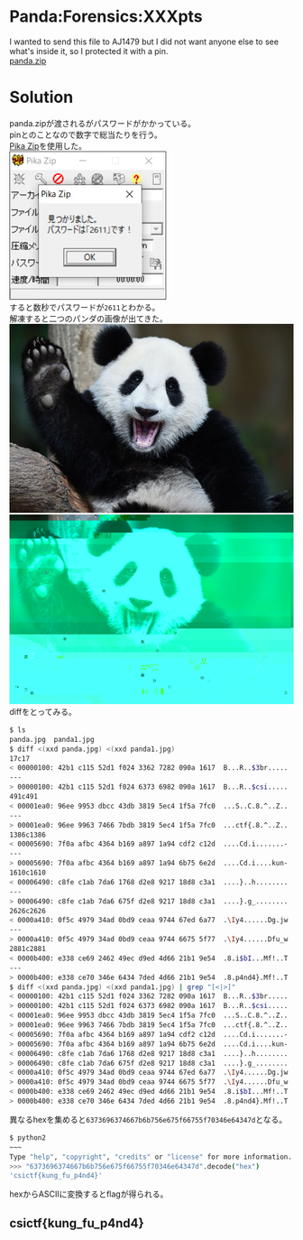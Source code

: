 # Panda:Forensics:XXXpts
I wanted to send this file to AJ1479 but I did not want anyone else to see what's inside it, so I protected it with a pin.  
[panda.zip](panda.zip)  

# Solution
panda.zipが渡されるがパスワードがかかっている。  
pinとのことなので数字で総当たりを行う。  
[Pika Zip](pz117.zip)を使用した。  
![pika.png](images/pika.png)  
すると数秒でパスワードが`2611`とわかる。  
解凍すると二つのパンダの画像が出てきた。  
![panda.jpg](images/panda.jpg)  
![panda1.jpg](images/panda1.jpg)  
diffをとってみる。  
```bash
$ ls
panda.jpg  panda1.jpg
$ diff <(xxd panda.jpg) <(xxd panda1.jpg)
17c17
< 00000100: 42b1 c115 52d1 f024 3362 7282 090a 1617  B...R..$3br.....
---
> 00000100: 42b1 c115 52d1 f024 6373 6982 090a 1617  B...R..$csi.....
491c491
< 00001ea0: 96ee 9953 dbcc 43db 3819 5ec4 1f5a 7fc0  ...S..C.8.^..Z..
---
> 00001ea0: 96ee 9963 7466 7bdb 3819 5ec4 1f5a 7fc0  ...ctf{.8.^..Z..
1386c1386
< 00005690: 7f0a afbc 4364 b169 a897 1a94 cdf2 c12d  ....Cd.i.......-
---
> 00005690: 7f0a afbc 4364 b169 a897 1a94 6b75 6e2d  ....Cd.i....kun-
1610c1610
< 00006490: c8fe c1ab 7da6 1768 d2e8 9217 18d8 c3a1  ....}..h........
---
> 00006490: c8fe c1ab 7da6 675f d2e8 9217 18d8 c3a1  ....}.g_........
2626c2626
< 0000a410: 0f5c 4979 34ad 0bd9 ceaa 9744 67ed 6a77  .\Iy4......Dg.jw
---
> 0000a410: 0f5c 4979 34ad 0bd9 ceaa 9744 6675 5f77  .\Iy4......Dfu_w
2881c2881
< 0000b400: e338 ce69 2462 49ec d9ed 4d66 21b1 9e54  .8.i$bI...Mf!..T
---
> 0000b400: e338 ce70 346e 6434 7ded 4d66 21b1 9e54  .8.p4nd4}.Mf!..T
$ diff <(xxd panda.jpg) <(xxd panda1.jpg) | grep "[<|>]"
< 00000100: 42b1 c115 52d1 f024 3362 7282 090a 1617  B...R..$3br.....
> 00000100: 42b1 c115 52d1 f024 6373 6982 090a 1617  B...R..$csi.....
< 00001ea0: 96ee 9953 dbcc 43db 3819 5ec4 1f5a 7fc0  ...S..C.8.^..Z..
> 00001ea0: 96ee 9963 7466 7bdb 3819 5ec4 1f5a 7fc0  ...ctf{.8.^..Z..
< 00005690: 7f0a afbc 4364 b169 a897 1a94 cdf2 c12d  ....Cd.i.......-
> 00005690: 7f0a afbc 4364 b169 a897 1a94 6b75 6e2d  ....Cd.i....kun-
< 00006490: c8fe c1ab 7da6 1768 d2e8 9217 18d8 c3a1  ....}..h........
> 00006490: c8fe c1ab 7da6 675f d2e8 9217 18d8 c3a1  ....}.g_........
< 0000a410: 0f5c 4979 34ad 0bd9 ceaa 9744 67ed 6a77  .\Iy4......Dg.jw
> 0000a410: 0f5c 4979 34ad 0bd9 ceaa 9744 6675 5f77  .\Iy4......Dfu_w
< 0000b400: e338 ce69 2462 49ec d9ed 4d66 21b1 9e54  .8.i$bI...Mf!..T
> 0000b400: e338 ce70 346e 6434 7ded 4d66 21b1 9e54  .8.p4nd4}.Mf!..T
```
異なるhexを集めると`6373696374667b6b756e675f66755f70346e64347d`となる。  
```bash
$ python2
~~~
Type "help", "copyright", "credits" or "license" for more information.
>>> "6373696374667b6b756e675f66755f70346e64347d".decode("hex")
'csictf{kung_fu_p4nd4}'
```
hexからASCIIに変換するとflagが得られる。  

## csictf{kung_fu_p4nd4}